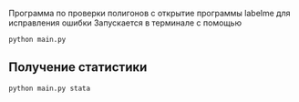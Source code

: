Программа по проверки полигонов с открытие программы labelme для исправления ошибки 
Запускается в терминале с помощью 
```
python main.py
```
## Получение статистики
```
python main.py stata
```